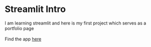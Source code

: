 # Streamlit Intro

I am learning streamlit and here is my first project which serves as a portfolio page
<br>
<br>
Find the app [here](https://appintro-bananas.streamlit.app/)